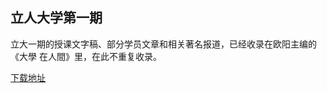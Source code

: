 ## 立人大学第一期

立大一期的授课文字稿、部分学员文章和相关著名报道，已经收录在欧阳主编的《大學 在人間》里，在此不重复收录。

[下载地址](https://github.com/LirenCollege/LRC/releases/tag/PDF)
